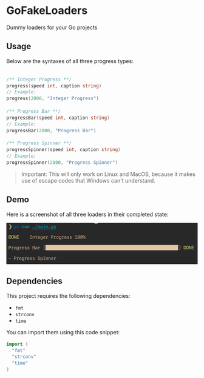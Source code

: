 # GoFakeLoaders
 
Dummy loaders for your Go projects

## Usage
Below are the syntaxes of all three progress types:

```go

/** Integer Progress **/
progress(speed int, caption string)
// Example:
progress(2000, "Integer Progress")

/** Progress Bar **/
progressBar(speed int, caption string)
// Example:
progressBar(2000, "Progress Bar")

/** Progress Spinner **/
progressSpinner(speed int, caption string)
// Example:
progressSpinner(2000, "Progress Spinner")
```

> Important: This will only work on Linux and MacOS, because it makes use of escape codes that Windows can't understand.

## Demo
Here is a screenshot of all three loaders in their completed state:

![Demo](demo.png)

## Dependencies
This project requires the following dependencies:

* `fmt`
* `strconv`
* `time`

You can import them using this code snippet:
```go
import (
  "fmt"
  "strconv"
  "time"
)
```
